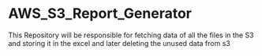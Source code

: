 # AWS_S3_Report_Generator
This Repository will be responsible for fetching data of all the files in the S3 and storing it in the excel and later deleting the unused data from s3
